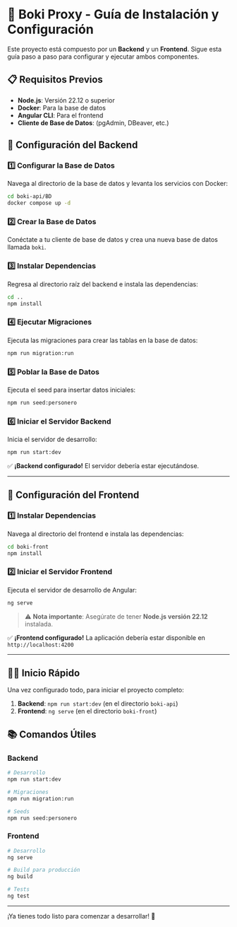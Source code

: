 # 🚀 Boki Proxy - Guía de Instalación y Configuración

Este proyecto está compuesto por un **Backend** y un **Frontend**. Sigue esta guía paso a paso para configurar y ejecutar ambos componentes.

## 📋 Requisitos Previos

- **Node.js**: Versión 22.12 o superior
- **Docker**: Para la base de datos
- **Angular CLI**: Para el frontend
- **Cliente de Base de Datos**: (pgAdmin, DBeaver, etc.)

## 🔧 Configuración del Backend

### 1️⃣ Configurar la Base de Datos

Navega al directorio de la base de datos y levanta los servicios con Docker:

```bash
cd boki-api/BD
docker compose up -d
```

### 2️⃣ Crear la Base de Datos

Conéctate a tu cliente de base de datos y crea una nueva base de datos llamada `boki`.

### 3️⃣ Instalar Dependencias

Regresa al directorio raíz del backend e instala las dependencias:

```bash
cd ..
npm install
```

### 4️⃣ Ejecutar Migraciones

Ejecuta las migraciones para crear las tablas en la base de datos:

```bash
npm run migration:run
```

### 5️⃣ Poblar la Base de Datos

Ejecuta el seed para insertar datos iniciales:

```bash
npm run seed:personero
```

### 6️⃣ Iniciar el Servidor Backend

Inicia el servidor de desarrollo:

```bash
npm run start:dev
```

✅ **¡Backend configurado!** El servidor debería estar ejecutándose.

---

## 🎨 Configuración del Frontend

### 1️⃣ Instalar Dependencias

Navega al directorio del frontend e instala las dependencias:

```bash
cd boki-front
npm install
```

### 2️⃣ Iniciar el Servidor Frontend

Ejecuta el servidor de desarrollo de Angular:

```bash
ng serve
```

> ⚠️ **Nota importante**: Asegúrate de tener **Node.js versión 22.12** instalada.

✅ **¡Frontend configurado!** La aplicación debería estar disponible en `http://localhost:4200`

---

## 🏃‍♂️ Inicio Rápido

Una vez configurado todo, para iniciar el proyecto completo:

1. **Backend**: `npm run start:dev` (en el directorio `boki-api`)
2. **Frontend**: `ng serve` (en el directorio `boki-front`)

## 📚 Comandos Útiles

### Backend
```bash
# Desarrollo
npm run start:dev

# Migraciones
npm run migration:run

# Seeds
npm run seed:personero
```

### Frontend
```bash
# Desarrollo
ng serve

# Build para producción
ng build

# Tests
ng test
```

---

¡Ya tienes todo listo para comenzar a desarrollar! 🎉

